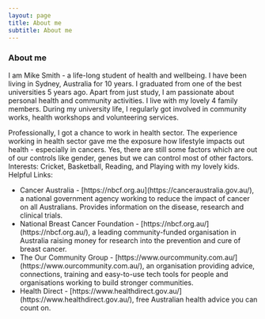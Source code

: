 ```yaml
---
layout: page
title: About me
subtitle: About me
---
```



### About me
I am Mike Smith - a life-long student of health and wellbeing. I have been living in Sydney, Australia for 10 years. I graduated from one of the best universities 5 years ago. Apart from just study, I am passionate about personal health and community activities. I live with my lovely 4 family members. During my university life, I regularly got involved in community works, health workshops and volunteering services.

Professionally, I got a chance to work in health sector. The experience working in health sector gave me the exposure how lifestyle impacts out health - especially in cancers. Yes, there are still some factors which are out of our controls like gender, genes but we can control most of other factors.
Interests: Cricket, Basketball, Reading, and Playing with my lovely kids.
Helpful Links: 
<ul>
<li>Cancer Australia - [https://nbcf.org.au](https://canceraustralia.gov.au/), a national government agency working to reduce the impact of cancer on all Australians. Provides information on the disease, research and clinical trials.</li>
<li>National Breast Cancer Foundation - [https://nbcf.org.au/](https://nbcf.org.au/), a leading community-funded organisation in Australia raising money for research into the prevention and cure of breast cancer.</li>
<li>The Our Community Group - [https://www.ourcommunity.com.au/](https://www.ourcommunity.com.au/), an organisation providing advice, connections, training and easy-to-use tech tools for people and organisations working to build stronger communities.</li>
<li>Health Direct - [https://www.healthdirect.gov.au/](https://www.healthdirect.gov.au/), free Australian health advice you can count on.</li>
</ul>
